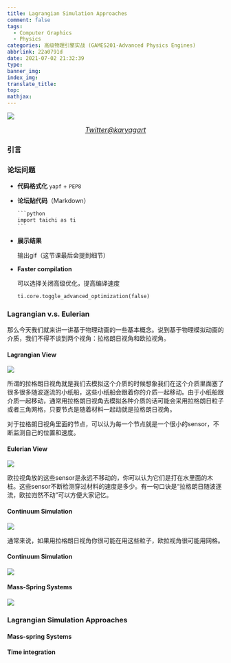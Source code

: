 ```yaml
---
title: Lagrangian Simulation Approaches
comment: false
tags:
  - Computer Graphics
  - Physics
categories: 高级物理引擎实战 (GAMES201-Advanced Physics Engines)
abbrlink: 22a0791d
date: 2021-07-02 21:32:39
type:
banner_img:
index_img:
translate_title:
top:
mathjax:
---
```


![](https://cdn.jsdelivr.net/gh/Yousazoe/picgo-repo/img/E4v9qlcXEAUK9hf.jpeg)

<div align=center>
  <font size="3">
    <i>
      <a href="https://twitter.com/karyagart/status/1408498662326648841">Twitter@karyagart</a>
    </i>
  </font>
</div>



### 引言





<!--more-->





### 论坛问题

+ **代码格式化** `yapf` + `PEP8`

+ **论坛贴代码**（Markdown）

  ```markdown
  ​```python
  import taichi as ti
  ​```
  ```

+ **展示结果** 

  输出gif（这节课最后会提到细节） 

+ **Faster compilation**

  可以选择关闭高级优化，提高编译速度

  ```python
  ti.core.toggle_advanced_optimization(false)
  ```

  

### Lagrangian v.s. Eulerian

那么今天我们就来讲一讲基于物理动画的一些基本概念。说到基于物理模拟动画的介质，我们不得不谈到两个视角：拉格朗日视角和欧拉视角。





#### Lagrangian View

![](https://cdn.jsdelivr.net/gh/Yousazoe/picgo-repo/img/image-20210702221318783.png)

所谓的拉格朗日视角就是我们去模拟这个介质的时候想象我们在这个介质里面塞了很多很多随波逐流的小纸船，这些小纸船会跟着你的介质一起移动。由于小纸船跟介质一起移动，通常用拉格朗日视角去模拟各种介质的话可能会采用拉格朗日粒子或者三角网格，只要节点是随着材料一起动就是拉格朗日视角。

对于拉格朗日视角里面的节点，可以认为每一个节点就是一个很小的sensor，不断监测自己的位置和速度。



#### Eulerian View

![](https://cdn.jsdelivr.net/gh/Yousazoe/picgo-repo/img/image-20210702221435932.png)



欧拉视角放的这些sensor是永远不移动的，你可以认为它们是打在水里面的木桩。这些sensor不断检测穿过材料的速度是多少。有一句口诀是“拉格朗日随波逐流，欧拉岿然不动”可以方便大家记忆。



#### Continuum Simulation

![](https://cdn.jsdelivr.net/gh/Yousazoe/picgo-repo/img/image-20210702222632077.png)

通常来说，如果用拉格朗日视角你很可能在用这些粒子，欧拉视角很可能用网格。





#### Continuum Simulation

![](https://cdn.jsdelivr.net/gh/Yousazoe/picgo-repo/img/image-20210702222835673.png)







#### Mass-Spring Systems

![](https://cdn.jsdelivr.net/gh/Yousazoe/picgo-repo/img/image-20210702223956163.png)





### Lagrangian Simulation Approaches

#### Mass-spring Systems







#### Time integration

